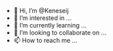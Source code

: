 - 👋 Hi, I’m @Keneseij
- 👀 I’m interested in ...
- 🌱 I’m currently learning ...
- 💞️ I’m looking to collaborate on ...
- 📫 How to reach me ...

<!---
Keneseij/Keneseij is a ✨ special ✨ repository because its `README.md` (this file) appears on your GitHub profile.
You can click the Preview link to take a look at your changes.
--->
